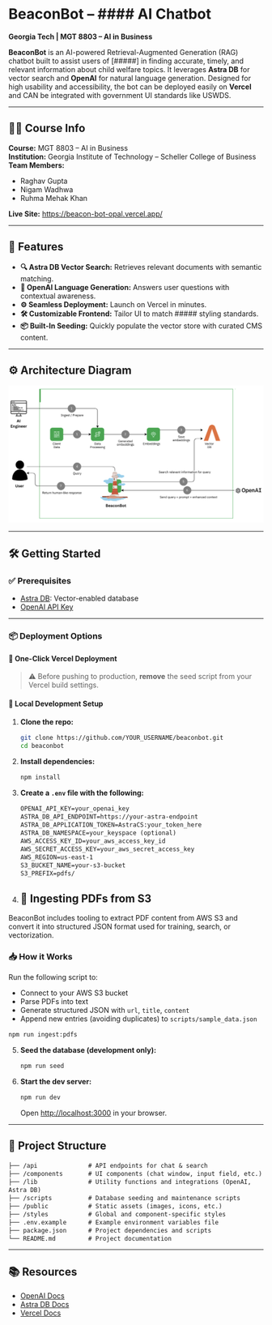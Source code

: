 # BeaconBot – #### AI Chatbot  
**Georgia Tech | MGT 8803 – AI in Business**

**BeaconBot** is an AI-powered Retrieval-Augmented Generation (RAG) chatbot built to assist users of [#####] in finding accurate, timely, and relevant information about child welfare topics. It leverages **Astra DB** for vector search and **OpenAI** for natural language generation. Designed for high usability and accessibility, the bot can be deployed easily on **Vercel** and CAN be integrated with government UI standards like USWDS.

---

## 👨‍🏫 Course Info  
**Course:** MGT 8803 – AI in Business  
**Institution:** Georgia Institute of Technology – Scheller College of Business  
**Team Members:**  
- Raghav Gupta  
- Nigam Wadhwa  
- Ruhma Mehak Khan

**Live Site:** https://beacon-bot-opal.vercel.app/ 

---

## 🚀 Features

- **🔍 Astra DB Vector Search:** Retrieves relevant documents with semantic matching.
- **🧠 OpenAI Language Generation:** Answers user questions with contextual awareness.
- **⚙️ Seamless Deployment:** Launch on Vercel in minutes.
- **🛠 Customizable Frontend:** Tailor UI to match ##### styling standards.
- **📦 Built-In Seeding:** Quickly populate the vector store with curated CMS content.

---

## ⚙️ Architecture Diagram
<img width="600" alt="arch diag" src="https://github.com/RaghavKGupta/BeaconBot/blob/main/BBArch.png">

---

## 🛠 Getting Started

### ✅ Prerequisites

- [Astra DB](https://www.datastax.com/astra): Vector-enabled database
- [OpenAI API Key](https://platform.openai.com/signup)

---

### 📦 Deployment Options

#### 🔁 One-Click Vercel Deployment

> ⚠️ Before pushing to production, **remove** the seed script from your Vercel build settings.

#### 🧪 Local Development Setup

1. **Clone the repo:**

   ```bash
   git clone https://github.com/YOUR_USERNAME/beaconbot.git
   cd beaconbot
   ```

2. **Install dependencies:**

   ```bash
   npm install
   ```

3. **Create a `.env` file with the following:**

   ```env
   OPENAI_API_KEY=your_openai_key
   ASTRA_DB_API_ENDPOINT=https://your-astra-endpoint
   ASTRA_DB_APPLICATION_TOKEN=AstraCS:your_token_here
   ASTRA_DB_NAMESPACE=your_keyspace (optional)
   AWS_ACCESS_KEY_ID=your_aws_access_key_id
   AWS_SECRET_ACCESS_KEY=your_aws_secret_access_key
   AWS_REGION=us-east-1
   S3_BUCKET_NAME=your-s3-bucket
   S3_PREFIX=pdfs/
   ```
4. ## 📄 Ingesting PDFs from S3

BeaconBot includes tooling to extract PDF content from AWS S3 and convert it into structured JSON format used for training, search, or vectorization.

### 📥 How it Works

Run the following script to:
- Connect to your AWS S3 bucket
- Parse PDFs into text
- Generate structured JSON with `url`, `title`, `content`
- Append new entries (avoiding duplicates) to `scripts/sample_data.json`

```bash
npm run ingest:pdfs
```


5. **Seed the database (development only):**

   ```bash
   npm run seed
   ```

6. **Start the dev server:**

   ```bash
   npm run dev
   ```

   Open [http://localhost:3000](http://localhost:3000) in your browser.

---

## 📁 Project Structure

```
├── /api              # API endpoints for chat & search
├── /components       # UI components (chat window, input field, etc.)
├── /lib              # Utility functions and integrations (OpenAI, Astra DB)
├── /scripts          # Database seeding and maintenance scripts
├── /public           # Static assets (images, icons, etc.)
├── /styles           # Global and component-specific styles
├── .env.example      # Example environment variables file
├── package.json      # Project dependencies and scripts
└── README.md         # Project documentation
```

---

## 📚 Resources

- [OpenAI Docs](https://platform.openai.com/docs)
- [Astra DB Docs](https://docs.datastax.com/en/astra/)
- [Vercel Docs](https://vercel.com/docs)

